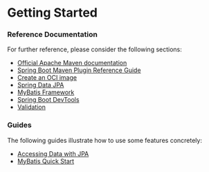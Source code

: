 # Getting Started

### Reference Documentation
For further reference, please consider the following sections:

* [Official Apache Maven documentation](https://maven.apache.org/guides/index.html)
* [Spring Boot Maven Plugin Reference Guide](https://docs.spring.io/spring-boot/docs/2.3.3.RELEASE/maven-plugin/reference/html/)
* [Create an OCI image](https://docs.spring.io/spring-boot/docs/2.3.3.RELEASE/maven-plugin/reference/html/#build-image)
* [Spring Data JPA](https://docs.spring.io/spring-boot/docs/2.3.3.RELEASE/reference/htmlsingle/#boot-features-jpa-and-spring-data)
* [MyBatis Framework](https://mybatis.org/spring-boot-starter/mybatis-spring-boot-autoconfigure/)
* [Spring Boot DevTools](https://docs.spring.io/spring-boot/docs/2.3.3.RELEASE/reference/htmlsingle/#using-boot-devtools)
* [Validation](https://docs.spring.io/spring-boot/docs/2.3.3.RELEASE/reference/htmlsingle/#boot-features-validation)

### Guides
The following guides illustrate how to use some features concretely:

* [Accessing Data with JPA](https://spring.io/guides/gs/accessing-data-jpa/)
* [MyBatis Quick Start](https://github.com/mybatis/spring-boot-starter/wiki/Quick-Start)

